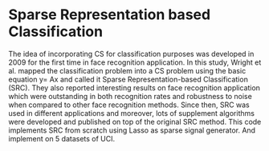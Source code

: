 # Sparse Representation based Classification

The idea of incorporating CS for classification purposes was developed in 2009
for the first time in face recognition application. In this study, Wright et al.
mapped the classification problem into a CS problem using the basic equation y= Ax
and called it Sparse Representation-based Classification (SRC). They also reported
interesting results on face recognition application which were outstanding in both
recognition rates and robustness to noise when compared to other face recognition
methods. Since then, SRC was used in different applications and moreover, lots of
supplement algorithms were developed and published on top of the original SRC
method. This code implements SRC from scratch using Lasso as sparse signal generator. And implement on 5 datasets of UCI.
